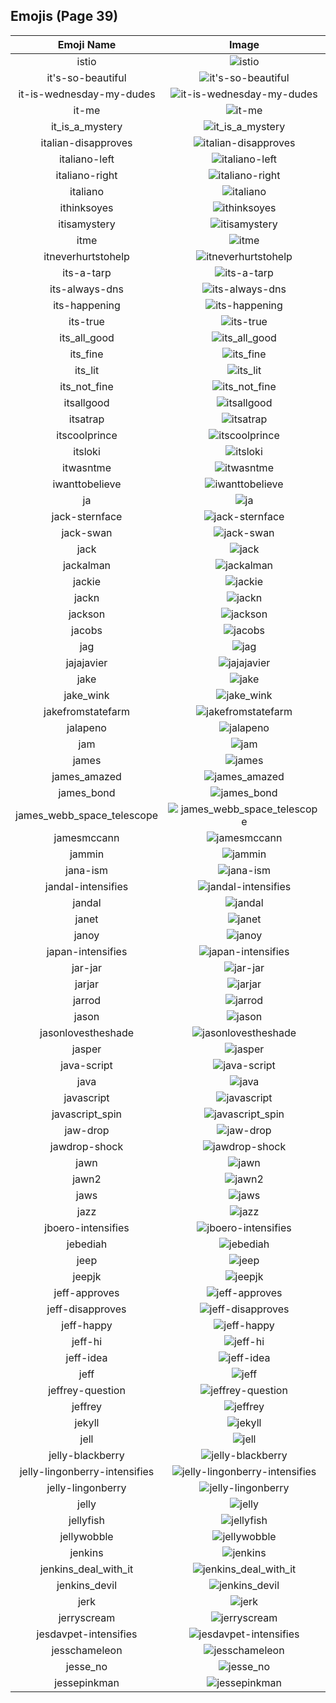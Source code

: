 
  ## Emojis (Page 39)
  |Emoji Name|Image|
  | :-: | :-: |
  |istio| ![istio](/emojis/hashicorp/istio.png)|
  |it's-so-beautiful| ![it's-so-beautiful](/emojis/hashicorp/it's-so-beautiful.jpg)|
  |it-is-wednesday-my-dudes| ![it-is-wednesday-my-dudes](/emojis/hashicorp/it-is-wednesday-my-dudes.png)|
  |it-me| ![it-me](/emojis/hashicorp/it-me.gif)|
  |it_is_a_mystery| ![it_is_a_mystery](/emojis/hashicorp/it_is_a_mystery.png)|
  |italian-disapproves| ![italian-disapproves](/emojis/hashicorp/italian-disapproves.png)|
  |italiano-left| ![italiano-left](/emojis/hashicorp/italiano-left.png)|
  |italiano-right| ![italiano-right](/emojis/hashicorp/italiano-right.png)|
  |italiano| ![italiano](/emojis/hashicorp/italiano.png)|
  |ithinksoyes| ![ithinksoyes](/emojis/hashicorp/ithinksoyes.png)|
  |itisamystery| ![itisamystery](/emojis/hashicorp/itisamystery.jpg)|
  |itme| ![itme](/emojis/hashicorp/itme.png)|
  |itneverhurtstohelp| ![itneverhurtstohelp](/emojis/hashicorp/itneverhurtstohelp.png)|
  |its-a-tarp| ![its-a-tarp](/emojis/hashicorp/its-a-tarp.jpg)|
  |its-always-dns| ![its-always-dns](/emojis/hashicorp/its-always-dns.jpg)|
  |its-happening| ![its-happening](/emojis/hashicorp/its-happening.gif)|
  |its-true| ![its-true](/emojis/hashicorp/its-true.gif)|
  |its_all_good| ![its_all_good](/emojis/hashicorp/its_all_good.gif)|
  |its_fine| ![its_fine](/emojis/hashicorp/its_fine.png)|
  |its_lit| ![its_lit](/emojis/hashicorp/its_lit.png)|
  |its_not_fine| ![its_not_fine](/emojis/hashicorp/its_not_fine.png)|
  |itsallgood| ![itsallgood](/emojis/hashicorp/itsallgood.gif)|
  |itsatrap| ![itsatrap](/emojis/hashicorp/itsatrap.png)|
  |itscoolprince| ![itscoolprince](/emojis/hashicorp/itscoolprince.gif)|
  |itsloki| ![itsloki](/emojis/hashicorp/itsloki.png)|
  |itwasntme| ![itwasntme](/emojis/hashicorp/itwasntme.gif)|
  |iwanttobelieve| ![iwanttobelieve](/emojis/hashicorp/iwanttobelieve.jpg)|
  |ja| ![ja](/emojis/hashicorp/ja.png)|
  |jack-sternface| ![jack-sternface](/emojis/hashicorp/jack-sternface.png)|
  |jack-swan| ![jack-swan](/emojis/hashicorp/jack-swan.png)|
  |jack| ![jack](/emojis/hashicorp/jack.jpg)|
  |jackalman| ![jackalman](/emojis/hashicorp/jackalman.png)|
  |jackie| ![jackie](/emojis/hashicorp/jackie.jpg)|
  |jackn| ![jackn](/emojis/hashicorp/jackn.png)|
  |jackson| ![jackson](/emojis/hashicorp/jackson.jpg)|
  |jacobs| ![jacobs](/emojis/hashicorp/jacobs.png)|
  |jag| ![jag](/emojis/hashicorp/jag.jpg)|
  |jajajavier| ![jajajavier](/emojis/hashicorp/jajajavier.png)|
  |jake| ![jake](/emojis/hashicorp/jake.jpg)|
  |jake_wink| ![jake_wink](/emojis/hashicorp/jake_wink.gif)|
  |jakefromstatefarm| ![jakefromstatefarm](/emojis/hashicorp/jakefromstatefarm.jpg)|
  |jalapeno| ![jalapeno](/emojis/hashicorp/jalapeno.jpg)|
  |jam| ![jam](/emojis/hashicorp/jam.png)|
  |james| ![james](/emojis/hashicorp/james.jpg)|
  |james_amazed| ![james_amazed](/emojis/hashicorp/james_amazed.png)|
  |james_bond| ![james_bond](/emojis/hashicorp/james_bond.png)|
  |james_webb_space_telescope| ![james_webb_space_telescope](/emojis/hashicorp/james_webb_space_telescope.png)|
  |jamesmccann| ![jamesmccann](/emojis/hashicorp/jamesmccann.png)|
  |jammin| ![jammin](/emojis/hashicorp/jammin.gif)|
  |jana-ism| ![jana-ism](/emojis/hashicorp/jana-ism.png)|
  |jandal-intensifies| ![jandal-intensifies](/emojis/hashicorp/jandal-intensifies.gif)|
  |jandal| ![jandal](/emojis/hashicorp/jandal.jpg)|
  |janet| ![janet](/emojis/hashicorp/janet.png)|
  |janoy| ![janoy](/emojis/hashicorp/janoy.png)|
  |japan-intensifies| ![japan-intensifies](/emojis/hashicorp/japan-intensifies.gif)|
  |jar-jar| ![jar-jar](/emojis/hashicorp/jar-jar.png)|
  |jarjar| ![jarjar](/emojis/hashicorp/jarjar.jpg)|
  |jarrod| ![jarrod](/emojis/hashicorp/jarrod.png)|
  |jason| ![jason](/emojis/hashicorp/jason.png)|
  |jasonlovestheshade| ![jasonlovestheshade](/emojis/hashicorp/jasonlovestheshade.png)|
  |jasper| ![jasper](/emojis/hashicorp/jasper.png)|
  |java-script| ![java-script](/emojis/hashicorp/java-script.png)|
  |java| ![java](/emojis/hashicorp/java.png)|
  |javascript| ![javascript](/emojis/hashicorp/javascript.png)|
  |javascript_spin| ![javascript_spin](/emojis/hashicorp/javascript_spin.gif)|
  |jaw-drop| ![jaw-drop](/emojis/hashicorp/jaw-drop.gif)|
  |jawdrop-shock| ![jawdrop-shock](/emojis/hashicorp/jawdrop-shock.png)|
  |jawn| ![jawn](/emojis/hashicorp/jawn.png)|
  |jawn2| ![jawn2](/emojis/hashicorp/jawn2.png)|
  |jaws| ![jaws](/emojis/hashicorp/jaws.png)|
  |jazz| ![jazz](/emojis/hashicorp/jazz.png)|
  |jboero-intensifies| ![jboero-intensifies](/emojis/hashicorp/jboero-intensifies.gif)|
  |jebediah| ![jebediah](/emojis/hashicorp/jebediah.png)|
  |jeep| ![jeep](/emojis/hashicorp/jeep.png)|
  |jeepjk| ![jeepjk](/emojis/hashicorp/jeepjk.png)|
  |jeff-approves| ![jeff-approves](/emojis/hashicorp/jeff-approves.png)|
  |jeff-disapproves| ![jeff-disapproves](/emojis/hashicorp/jeff-disapproves.png)|
  |jeff-happy| ![jeff-happy](/emojis/hashicorp/jeff-happy.gif)|
  |jeff-hi| ![jeff-hi](/emojis/hashicorp/jeff-hi.gif)|
  |jeff-idea| ![jeff-idea](/emojis/hashicorp/jeff-idea.gif)|
  |jeff| ![jeff](/emojis/hashicorp/jeff.png)|
  |jeffrey-question| ![jeffrey-question](/emojis/hashicorp/jeffrey-question.gif)|
  |jeffrey| ![jeffrey](/emojis/hashicorp/jeffrey.gif)|
  |jekyll| ![jekyll](/emojis/hashicorp/jekyll.png)|
  |jell| ![jell](/emojis/hashicorp/jell.jpg)|
  |jelly-blackberry| ![jelly-blackberry](/emojis/hashicorp/jelly-blackberry.png)|
  |jelly-lingonberry-intensifies| ![jelly-lingonberry-intensifies](/emojis/hashicorp/jelly-lingonberry-intensifies.gif)|
  |jelly-lingonberry| ![jelly-lingonberry](/emojis/hashicorp/jelly-lingonberry.png)|
  |jelly| ![jelly](/emojis/hashicorp/jelly.png)|
  |jellyfish| ![jellyfish](/emojis/hashicorp/jellyfish.png)|
  |jellywobble| ![jellywobble](/emojis/hashicorp/jellywobble.gif)|
  |jenkins| ![jenkins](/emojis/hashicorp/jenkins.png)|
  |jenkins_deal_with_it| ![jenkins_deal_with_it](/emojis/hashicorp/jenkins_deal_with_it.png)|
  |jenkins_devil| ![jenkins_devil](/emojis/hashicorp/jenkins_devil.png)|
  |jerk| ![jerk](/emojis/hashicorp/jerk.jpg)|
  |jerryscream| ![jerryscream](/emojis/hashicorp/jerryscream.png)|
  |jesdavpet-intensifies| ![jesdavpet-intensifies](/emojis/hashicorp/jesdavpet-intensifies.gif)|
  |jesschameleon| ![jesschameleon](/emojis/hashicorp/jesschameleon.png)|
  |jesse_no| ![jesse_no](/emojis/hashicorp/jesse_no.png)|
  |jessepinkman| ![jessepinkman](/emojis/hashicorp/jessepinkman.png)|
  